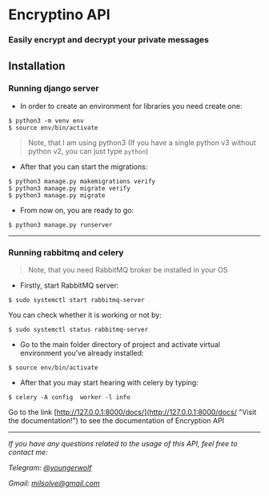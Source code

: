 # Encryptino API
### Easily encrypt and decrypt your private messages

## Installation
### Running django server

+ In order to create an environment for libraries you need create one:
```console
$ python3 -m venv env
$ source env/bin/activate
```
>Note, that I am using python3 (If you have a single python v3 without python v2, you can just type `python`)
+ After that you can start the migrations:
```console
$ python3 manage.py makemigrations verify
$ python3 manage.py migrate verify
$ python3 manage.py migrate
```

+ From now on, you are ready to go:
```console
$ python3 manage.py runserver
```

<hr>

### Running rabbitmq and celery
>Note, that you need RabbitMQ broker be installed in your OS

+ Firstly, start RabbitMQ server:
```console
$ sudo systemctl start rabbitmq-server 
```
You can check whether it is working or not by:
```console
$ sudo systemctl status rabbitmq-server 
```
+ Go to the main folder directory of project and activate virtual environment you've already installed:
 ```console
$ source env/bin/activate
```
+ After that you may start hearing with celery by typing:

```console
$ celery -A config  worker -l info
```
Go to the link [http://127.0.0.1:8000/docs/](http://127.0.0.1:8000/docs/ "Visit the documentation!") to see the documentation of Encryption API


<hr>

*If you have any questions related to the usage of this API, feel free to contact me:*

*Telegram: [@youngerwolf](https://t.me/youngerwolf "Contact me via telegram!")*

*Gmail: [milsolve@gmail.com](mailto:milsolve@gmail.com "Contact me via gmail!")*

